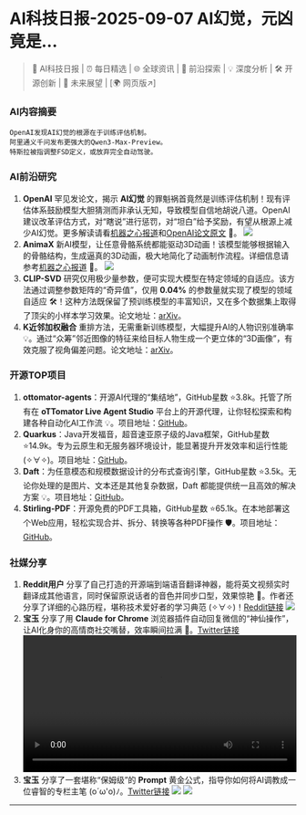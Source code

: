 
# AI科技日报-2025-09-07 AI幻觉，元凶竟是...
> 🤖 AI科技日报 | ⏰ 每日精选 | 🌐 全球资讯 | 🔬 前沿探索 | 💡 深度分析 | 🛠️ 开源创新 | 🚀 未来展望 | [🌍 网页版↗️]
### **AI内容摘要**
```
OpenAI发现AI幻觉的根源在于训练评估机制。
阿里通义千问发布更强大的Qwen3-Max-Preview。
特斯拉被指调整FSD定义，或放弃完全自动驾驶。
```
### AI前沿研究
1.  **OpenAI** 罕见发论文，揭示 **AI幻觉** 的罪魁祸首竟然是训练评估机制！现有评估体系鼓励模型大胆猜测而非承认无知，导致模型自信地胡说八道。OpenAI建议改革评估方式，对“瞎说”进行惩罚，对“坦白”给予奖励，有望从根源上减少AI幻觉。更多解读请看[机器之心报道](https://www.jiqizhixin.com/articles/2025-09-06-3)和[OpenAI论文原文](https://cdn.openai.com/pdf/d04913be-3f6f-4d2b-b283-ff432ef4aaa5/why-language-models-hallucinate.pdf) 🤔。
    ![](https://cdn.jiqizhixin.com/assets/global/logo-4819103cf20202b394b95f4d561b26f2959f5be5b58198c02f5a869244beff8c.png)
2.  **AnimaX** 新AI模型，让任意骨骼系统都能驱动3D动画！该模型能够根据输入的骨骼结构，生成逼真的3D动画，极大地简化了动画制作流程。详细信息请参考[机器之心报道](https://www.jiqizhixin.com/articles/2025-09-06) 🚀。
    ![](https://cdn.jiqizhixin.com/assets/global/logo-4819103cf20202b394b95f4d561b26f2959f5be5b58198c02f5a869244beff8c.png)
3.  **CLIP-SVD** 研究仅用极少量参数，便可实现大模型在特定领域的自适应。该方法通过调整参数矩阵的“奇异值”，仅用 **0.04%** 的参数量就实现了模型的领域自适应 🛠️！这种方法既保留了预训练模型的丰富知识，又在多个数据集上取得了顶尖的小样本学习效果。论文地址：[arXiv](https://arxiv.org/abs/2509.03740)。
4.  **K近邻加权融合** 重排方法，无需重新训练模型，大幅提升AI的人物识别准确率 💡。通过“众筹”邻近图像的特征来给目标人物生成一个更立体的“3D画像”，有效克服了视角偏差问题。论文地址：[arXiv](https://arxiv.org/abs/2509.04050)。
### 开源TOP项目
1.  **ottomator-agents**：开源AI代理的“集结地”，GitHub星数 ⭐3.8k。托管了所有在 **oTTomator Live Agent Studio** 平台上的开源代理，让你轻松探索和构建各种自动化AI工作流 💡。项目地址：[GitHub](https://github.com/coleam00/ottomator-agents)。
2.  **Quarkus**：Java开发福音，超音速亚原子级的Java框架，GitHub星数 ⭐14.9k。专为云原生和无服务器环境设计，能显著提升开发效率和运行性能 (✧∀✧)。项目地址：[GitHub](https://github.com/quarkusio/quarkus)。
3.  **Daft**：为任意模态和规模数据设计的分布式查询引擎，GitHub星数 ⭐3.5k。无论你处理的是图片、文本还是其他复杂数据，Daft 都能提供统一且高效的解决方案 💡。项目地址：[GitHub](https://github.com/Eventual-Inc/Daft)。
4.  **Stirling-PDF**：开源免费的PDF工具箱，GitHub星数 ⭐65.1k。在本地部署这个Web应用，轻松实现合并、拆分、转换等各种PDF操作 🛡️。项目地址：[GitHub](https://github.com/Stirling-Tools/Stirling-PDF)。
### 社媒分享
1.  **Reddit用户** 分享了自己打造的开源端到端语音翻译神器，能将英文视频实时翻译成其他语言，同时保留原说话者的音色并同步口型，效果惊艳 🤯。作者还分享了详细的心路历程，堪称技术爱好者的学习典范 (✧∀✧)！[Reddit链接](https://www.reddit.com/r/artificial/comments/1n9wabd/i_built_an_opensource_endtoend_speechtospeech/)
    ![](https://source.hubtoday.app/images/2025/09/news_01k4ftfhrtfdk92pz4gzreyxqn.avif)
2.  **宝玉** 分享了用 **Claude for Chrome** 浏览器插件自动回复微信的“神仙操作”，让AI化身你的高情商社交嘴替，效率瞬间拉满 🚀。[Twitter链接](https://x.com/dotey/status/1964185124083302482)
    <video src="https://source.hubtoday.app/images/2025/09/news_01k4ftgz4jfyhthhf6ps9a1te4.mp4" controls="controls" width="100%"></video>
3.  **宝玉** 分享了一套堪称“保姆级”的 **Prompt** 黄金公式，指导你如何将AI调教成一位睿智的专栏主笔 (o´ω'o)ﾉ。[Twitter链接](https://x.com/dotey/status/1964162024100749395)
    ![](https://source.hubtoday.app/images/2025/09/news_01k4fth5yqe0w9qry8fjheqrhb.avif)
    ![](https://source.hubtoday.app/images/2025/09/news_01k4fth8t2etfvc6j8px36fcg5.avif)
---